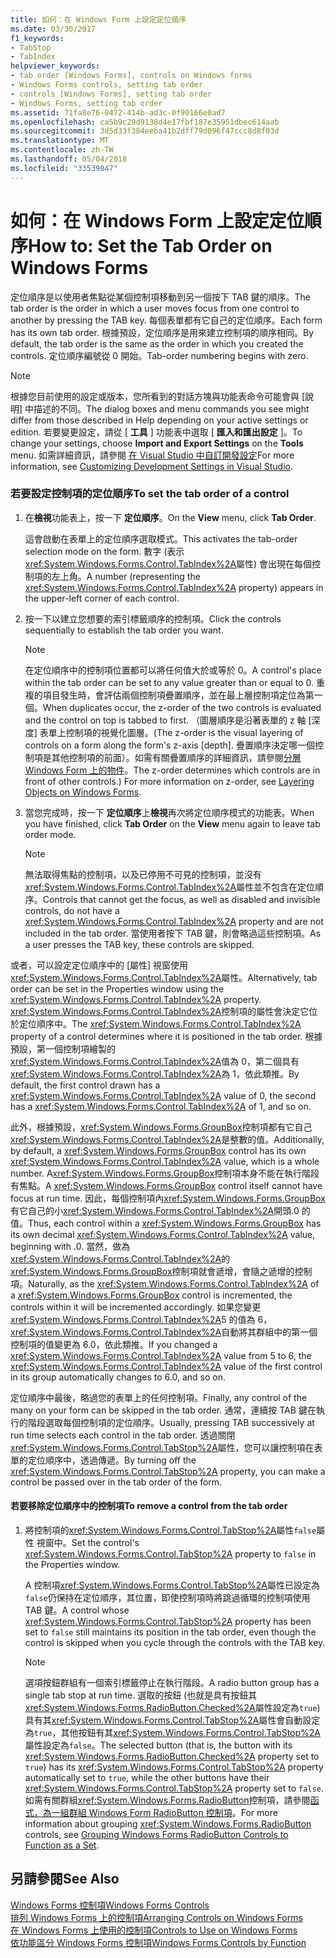 ```yaml
---
title: 如何：在 Windows Form 上設定定位順序
ms.date: 03/30/2017
f1_keywords:
- TabStop
- TabIndex
helpviewer_keywords:
- tab order [Windows Forms], controls on Windows forms
- Windows Forms controls, setting tab order
- controls [Windows Forms], setting tab order
- Windows Forms, setting tab order
ms.assetid: 71fa8e76-0472-414b-ad3c-0f90166e0ad7
ms.openlocfilehash: ca5b9c29d9138d4e17fbf187e35951dbec614aab
ms.sourcegitcommit: 3d5d33f384eeba41b2dff79d096f47ccc8d8f03d
ms.translationtype: MT
ms.contentlocale: zh-TW
ms.lasthandoff: 05/04/2018
ms.locfileid: "33539847"
---
```

# <a name="how-to-set-the-tab-order-on-windows-forms"></a><span data-ttu-id="7db8b-102">如何：在 Windows Form 上設定定位順序</span><span class="sxs-lookup"><span data-stu-id="7db8b-102">How to: Set the Tab Order on Windows Forms</span></span>
<span data-ttu-id="7db8b-103">定位順序是以使用者焦點從某個控制項移動到另一個按下 TAB 鍵的順序。</span><span class="sxs-lookup"><span data-stu-id="7db8b-103">The tab order is the order in which a user moves focus from one control to another by pressing the TAB key.</span></span> <span data-ttu-id="7db8b-104">每個表單都有它自己的定位順序。</span><span class="sxs-lookup"><span data-stu-id="7db8b-104">Each form has its own tab order.</span></span> <span data-ttu-id="7db8b-105">根據預設，定位順序是用來建立控制項的順序相同。</span><span class="sxs-lookup"><span data-stu-id="7db8b-105">By default, the tab order is the same as the order in which you created the controls.</span></span> <span data-ttu-id="7db8b-106">定位順序編號從 0 開始。</span><span class="sxs-lookup"><span data-stu-id="7db8b-106">Tab-order numbering begins with zero.</span></span>  
  
> [!NOTE]
>  <span data-ttu-id="7db8b-107">根據您目前使用的設定或版本，您所看到的對話方塊與功能表命令可能會與 [說明] 中描述的不同。</span><span class="sxs-lookup"><span data-stu-id="7db8b-107">The dialog boxes and menu commands you see might differ from those described in Help depending on your active settings or edition.</span></span> <span data-ttu-id="7db8b-108">若要變更設定，請從 [ **工具** ] 功能表中選取 [ **匯入和匯出設定** ]。</span><span class="sxs-lookup"><span data-stu-id="7db8b-108">To change your settings, choose **Import and Export Settings** on the **Tools** menu.</span></span> <span data-ttu-id="7db8b-109">如需詳細資訊，請參閱 [在 Visual Studio 中自訂開發設定](http://msdn.microsoft.com/library/22c4debb-4e31-47a8-8f19-16f328d7dcd3)</span><span class="sxs-lookup"><span data-stu-id="7db8b-109">For more information, see [Customizing Development Settings in Visual Studio](http://msdn.microsoft.com/library/22c4debb-4e31-47a8-8f19-16f328d7dcd3).</span></span>  
  
### <a name="to-set-the-tab-order-of-a-control"></a><span data-ttu-id="7db8b-110">若要設定控制項的定位順序</span><span class="sxs-lookup"><span data-stu-id="7db8b-110">To set the tab order of a control</span></span>  
  
1.  <span data-ttu-id="7db8b-111">在**檢視**功能表上，按一下 **定位順序**。</span><span class="sxs-lookup"><span data-stu-id="7db8b-111">On the **View** menu, click **Tab Order**.</span></span>  
  
     <span data-ttu-id="7db8b-112">這會啟動在表單上的定位順序選取模式。</span><span class="sxs-lookup"><span data-stu-id="7db8b-112">This activates the tab-order selection mode on the form.</span></span> <span data-ttu-id="7db8b-113">數字 (表示<xref:System.Windows.Forms.Control.TabIndex%2A>屬性) 會出現在每個控制項的左上角。</span><span class="sxs-lookup"><span data-stu-id="7db8b-113">A number (representing the <xref:System.Windows.Forms.Control.TabIndex%2A> property) appears in the upper-left corner of each control.</span></span>  
  
2.  <span data-ttu-id="7db8b-114">按一下以建立您想要的索引標籤順序的控制項。</span><span class="sxs-lookup"><span data-stu-id="7db8b-114">Click the controls sequentially to establish the tab order you want.</span></span>  
  
    > [!NOTE]
    >  <span data-ttu-id="7db8b-115">在定位順序中的控制項位置都可以將任何值大於或等於 0。</span><span class="sxs-lookup"><span data-stu-id="7db8b-115">A control's place within the tab order can be set to any value greater than or equal to 0.</span></span> <span data-ttu-id="7db8b-116">重複的項目發生時，會評估兩個控制項疊置順序，並在最上層控制項定位為第一個。</span><span class="sxs-lookup"><span data-stu-id="7db8b-116">When duplicates occur, the z-order of the two controls is evaluated and the control on top is tabbed to first.</span></span> <span data-ttu-id="7db8b-117">（圖層順序是沿著表單的 z 軸 [深度] 表單上控制項的視覺化圖層。</span><span class="sxs-lookup"><span data-stu-id="7db8b-117">(The z-order is the visual layering of controls on a form along the form's z-axis [depth].</span></span> <span data-ttu-id="7db8b-118">疊置順序決定哪一個控制項是其他控制項的前面）。如需有關疊置順序的詳細資訊，請參閱[分層 Windows Form 上的物件](../../../../docs/framework/winforms/controls/how-to-layer-objects-on-windows-forms.md)。</span><span class="sxs-lookup"><span data-stu-id="7db8b-118">The z-order determines which controls are in front of other controls.) For more information on z-order, see [Layering Objects on Windows Forms](../../../../docs/framework/winforms/controls/how-to-layer-objects-on-windows-forms.md).</span></span>  
  
3.  <span data-ttu-id="7db8b-119">當您完成時，按一下 **定位順序**上**檢視**再次將定位順序模式的功能表。</span><span class="sxs-lookup"><span data-stu-id="7db8b-119">When you have finished, click **Tab Order** on the **View** menu again to leave tab order mode.</span></span>  
  
    > [!NOTE]
    >  <span data-ttu-id="7db8b-120">無法取得焦點的控制項，以及已停用不可見的控制項，並沒有<xref:System.Windows.Forms.Control.TabIndex%2A>屬性並不包含在定位順序。</span><span class="sxs-lookup"><span data-stu-id="7db8b-120">Controls that cannot get the focus, as well as disabled and invisible controls, do not have a <xref:System.Windows.Forms.Control.TabIndex%2A> property and are not included in the tab order.</span></span> <span data-ttu-id="7db8b-121">當使用者按下 TAB 鍵，則會略過這些控制項。</span><span class="sxs-lookup"><span data-stu-id="7db8b-121">As a user presses the TAB key, these controls are skipped.</span></span>  
  
 <span data-ttu-id="7db8b-122">或者，可以設定定位順序中的 [屬性] 視窗使用<xref:System.Windows.Forms.Control.TabIndex%2A>屬性。</span><span class="sxs-lookup"><span data-stu-id="7db8b-122">Alternatively, tab order can be set in the Properties window using the <xref:System.Windows.Forms.Control.TabIndex%2A> property.</span></span> <span data-ttu-id="7db8b-123"><xref:System.Windows.Forms.Control.TabIndex%2A>控制項的屬性會決定它位於定位順序中。</span><span class="sxs-lookup"><span data-stu-id="7db8b-123">The <xref:System.Windows.Forms.Control.TabIndex%2A> property of a control determines where it is positioned in the tab order.</span></span> <span data-ttu-id="7db8b-124">根據預設，第一個控制項繪製的<xref:System.Windows.Forms.Control.TabIndex%2A>值為 0，第二個具有<xref:System.Windows.Forms.Control.TabIndex%2A>為 1，依此類推。</span><span class="sxs-lookup"><span data-stu-id="7db8b-124">By default, the first control drawn has a <xref:System.Windows.Forms.Control.TabIndex%2A> value of 0, the second has a <xref:System.Windows.Forms.Control.TabIndex%2A> of 1, and so on.</span></span>  
  
 <span data-ttu-id="7db8b-125">此外，根據預設，<xref:System.Windows.Forms.GroupBox>控制項都有它自己<xref:System.Windows.Forms.Control.TabIndex%2A>是整數的值。</span><span class="sxs-lookup"><span data-stu-id="7db8b-125">Additionally, by default, a <xref:System.Windows.Forms.GroupBox> control has its own <xref:System.Windows.Forms.Control.TabIndex%2A> value, which is a whole number.</span></span> <span data-ttu-id="7db8b-126">A<xref:System.Windows.Forms.GroupBox>控制項本身不能在執行階段有焦點。</span><span class="sxs-lookup"><span data-stu-id="7db8b-126">A <xref:System.Windows.Forms.GroupBox> control itself cannot have focus at run time.</span></span> <span data-ttu-id="7db8b-127">因此，每個控制項內<xref:System.Windows.Forms.GroupBox>有它自己的小<xref:System.Windows.Forms.Control.TabIndex%2A>開頭.0 的值。</span><span class="sxs-lookup"><span data-stu-id="7db8b-127">Thus, each control within a <xref:System.Windows.Forms.GroupBox> has its own decimal <xref:System.Windows.Forms.Control.TabIndex%2A> value, beginning with .0.</span></span> <span data-ttu-id="7db8b-128">當然，做為<xref:System.Windows.Forms.Control.TabIndex%2A>的<xref:System.Windows.Forms.GroupBox>控制項就會遞增，會隨之遞增的控制項。</span><span class="sxs-lookup"><span data-stu-id="7db8b-128">Naturally, as the <xref:System.Windows.Forms.Control.TabIndex%2A> of a <xref:System.Windows.Forms.GroupBox> control is incremented, the controls within it will be incremented accordingly.</span></span> <span data-ttu-id="7db8b-129">如果您變更<xref:System.Windows.Forms.Control.TabIndex%2A>5 的值為 6，<xref:System.Windows.Forms.Control.TabIndex%2A>自動將其群組中的第一個控制項的值變更為 6.0，依此類推。</span><span class="sxs-lookup"><span data-stu-id="7db8b-129">If you changed a <xref:System.Windows.Forms.Control.TabIndex%2A> value from 5 to 6, the <xref:System.Windows.Forms.Control.TabIndex%2A> value of the first control in its group automatically changes to 6.0, and so on.</span></span>  
  
 <span data-ttu-id="7db8b-130">定位順序中最後，略過您的表單上的任何控制項。</span><span class="sxs-lookup"><span data-stu-id="7db8b-130">Finally, any control of the many on your form can be skipped in the tab order.</span></span> <span data-ttu-id="7db8b-131">通常，連續按 TAB 鍵在執行的階段選取每個控制項的定位順序。</span><span class="sxs-lookup"><span data-stu-id="7db8b-131">Usually, pressing TAB successively at run time selects each control in the tab order.</span></span> <span data-ttu-id="7db8b-132">透過關閉<xref:System.Windows.Forms.Control.TabStop%2A>屬性，您可以讓控制項在表單的定位順序中，透過傳遞。</span><span class="sxs-lookup"><span data-stu-id="7db8b-132">By turning off the <xref:System.Windows.Forms.Control.TabStop%2A> property, you can make a control be passed over in the tab order of the form.</span></span>  
  
#### <a name="to-remove-a-control-from-the-tab-order"></a><span data-ttu-id="7db8b-133">若要移除定位順序中的控制項</span><span class="sxs-lookup"><span data-stu-id="7db8b-133">To remove a control from the tab order</span></span>  
  
1.  <span data-ttu-id="7db8b-134">將控制項的<xref:System.Windows.Forms.Control.TabStop%2A>屬性`false`屬性 視窗中。</span><span class="sxs-lookup"><span data-stu-id="7db8b-134">Set the control's <xref:System.Windows.Forms.Control.TabStop%2A> property to `false` in the Properties window.</span></span>  
  
     <span data-ttu-id="7db8b-135">A 控制項<xref:System.Windows.Forms.Control.TabStop%2A>屬性已設定為`false`仍保持在定位順序，其位置，即使控制項時將跳過循環的控制項使用 TAB 鍵。</span><span class="sxs-lookup"><span data-stu-id="7db8b-135">A control whose <xref:System.Windows.Forms.Control.TabStop%2A> property has been set to `false` still maintains its position in the tab order, even though the control is skipped when you cycle through the controls with the TAB key.</span></span>  
  
    > [!NOTE]
    >  <span data-ttu-id="7db8b-136">選項按鈕群組有一個索引標籤停止在執行階段。</span><span class="sxs-lookup"><span data-stu-id="7db8b-136">A radio button group has a single tab stop at run time.</span></span> <span data-ttu-id="7db8b-137">選取的按鈕 (也就是具有按鈕其<xref:System.Windows.Forms.RadioButton.Checked%2A>屬性設定為`true`) 具有其<xref:System.Windows.Forms.Control.TabStop%2A>屬性會自動設定為`true`，其他按鈕有其<xref:System.Windows.Forms.Control.TabStop%2A>屬性設定為`false`。</span><span class="sxs-lookup"><span data-stu-id="7db8b-137">The selected button (that is, the button with its <xref:System.Windows.Forms.RadioButton.Checked%2A> property set to `true`) has its <xref:System.Windows.Forms.Control.TabStop%2A> property automatically set to `true`, while the other buttons have their <xref:System.Windows.Forms.Control.TabStop%2A> property set to `false`.</span></span> <span data-ttu-id="7db8b-138">如需有關群組<xref:System.Windows.Forms.RadioButton>控制項，請參閱[函式，為一組群組 Windows Form RadioButton 控制項](../../../../docs/framework/winforms/controls/how-to-group-windows-forms-radiobutton-controls-to-function-as-a-set.md)。</span><span class="sxs-lookup"><span data-stu-id="7db8b-138">For more information about grouping <xref:System.Windows.Forms.RadioButton> controls, see [Grouping Windows Forms RadioButton Controls to Function as a Set](../../../../docs/framework/winforms/controls/how-to-group-windows-forms-radiobutton-controls-to-function-as-a-set.md).</span></span>  
  
## <a name="see-also"></a><span data-ttu-id="7db8b-139">另請參閱</span><span class="sxs-lookup"><span data-stu-id="7db8b-139">See Also</span></span>  
 [<span data-ttu-id="7db8b-140">Windows Forms 控制項</span><span class="sxs-lookup"><span data-stu-id="7db8b-140">Windows Forms Controls</span></span>](../../../../docs/framework/winforms/controls/index.md)  
 [<span data-ttu-id="7db8b-141">排列 Windows Forms 上的控制項</span><span class="sxs-lookup"><span data-stu-id="7db8b-141">Arranging Controls on Windows Forms</span></span>](../../../../docs/framework/winforms/controls/arranging-controls-on-windows-forms.md)  
 [<span data-ttu-id="7db8b-142">在 Windows Forms 上使用的控制項</span><span class="sxs-lookup"><span data-stu-id="7db8b-142">Controls to Use on Windows Forms</span></span>](../../../../docs/framework/winforms/controls/controls-to-use-on-windows-forms.md)  
 [<span data-ttu-id="7db8b-143">依功能區分 Windows Forms 控制項</span><span class="sxs-lookup"><span data-stu-id="7db8b-143">Windows Forms Controls by Function</span></span>](../../../../docs/framework/winforms/controls/windows-forms-controls-by-function.md)
